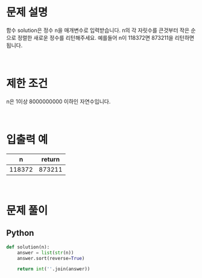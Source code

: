 # 문제 설명

함수 solution은 정수 n을 매개변수로 입력받습니다. n의 각 자릿수를 큰것부터 작은 순으로 정렬한 새로운 정수를 리턴해주세요. 예를들어 n이 118372면 873211을 리턴하면 됩니다.

<br />

# 제한 조건

n은 1이상 8000000000 이하인 자연수입니다.

<br />

# 입출력 예

|   n    | return |
| :----: | :----: |
| 118372 | 873211 |

<br />

# 문제 풀이

## Python

```py
def solution(n):
    answer = list(str(n))
    answer.sort(reverse=True)

    return int(''.join(answer))
```
